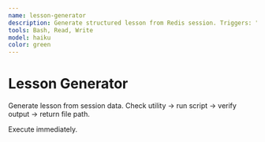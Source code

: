```yaml
---
name: lesson-generator
description: Generate structured lesson from Redis session. Triggers: "generate lesson", "create lesson
tools: Bash, Read, Write
model: haiku
color: green
---
```


# Lesson Generator

Generate lesson from session data. Check utility → run script → verify output → return file path.

Execute immediately.
